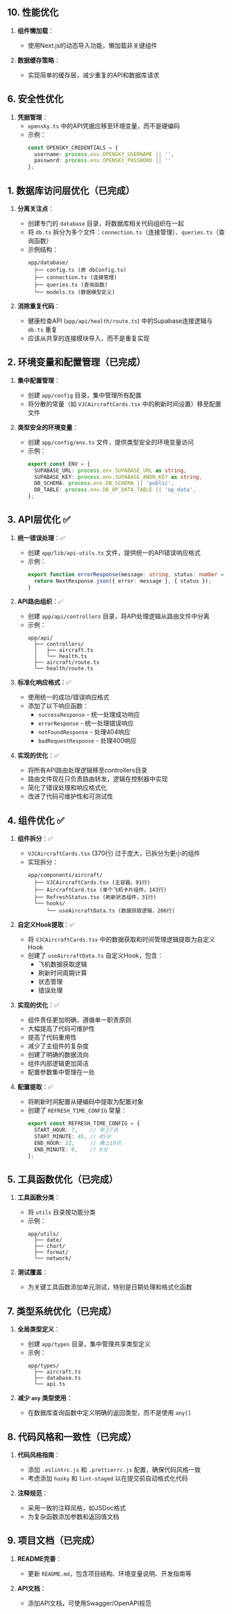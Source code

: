 ## 10. 性能优化

1. **组件懒加载**：
   - 使用Next.js的动态导入功能，懒加载非关键组件

2. **数据缓存策略**：
   - 实现简单的缓存层，减少重复的API和数据库请求



## 6. 安全性优化

1. **凭据管理**：
   - `opensky.ts` 中的API凭据应移至环境变量，而不是硬编码
   - 示例：
     ```typescript
     const OPENSKY_CREDENTIALS = {
       username: process.env.OPENSKY_USERNAME || '',
       password: process.env.OPENSKY_PASSWORD || ''
     };
     ```

## 1. 数据库访问层优化（已完成）

1. **分离关注点**：
   - 创建专门的 `database` 目录，将数据库相关代码组织在一起
   - 将 `db.ts` 拆分为多个文件：`connection.ts`（连接管理）、`queries.ts`（查询函数）
   - 示例结构：
     ```
     app/database/
       ├── config.ts (原 dbConfig.ts)
       ├── connection.ts (连接管理)
       ├── queries.ts (查询函数)
       └── models.ts (数据模型定义)
     ```




2. **消除重复代码**：
   - 健康检查API (`app/api/health/route.ts`) 中的Supabase连接逻辑与 `db.ts` 重复
   - 应该从共享的连接模块导入，而不是重复实现

## 2. 环境变量和配置管理（已完成）

1. **集中配置管理**：
   - 创建 `app/config` 目录，集中管理所有配置
   - 将分散的常量（如 `VJCAircraftCards.tsx` 中的刷新时间设置）移至配置文件

2. **类型安全的环境变量**：
   - 创建 `app/config/env.ts` 文件，提供类型安全的环境变量访问
   - 示例：
     ```typescript
     export const ENV = {
       SUPABASE_URL: process.env.SUPABASE_URL as string,
       SUPABASE_KEY: process.env.SUPABASE_ANON_KEY as string,
       DB_SCHEMA: process.env.DB_SCHEMA || 'public',
       DB_TABLE: process.env.DB_OP_DATA_TABLE || 'op_data',
     };
     ```

## 3. API层优化 ✅

1. **统一错误处理**：✅
   - 创建 `app/lib/api-utils.ts` 文件，提供统一的API错误响应格式
   - 示例：
     ```typescript
     export function errorResponse(message: string, status: number = 500) {
       return NextResponse.json({ error: message }, { status });
     }
     ```

2. **API路由组织**：✅
   - 创建 `app/api/controllers` 目录，将API处理逻辑从路由文件中分离
   - 示例：
     ```
     app/api/
       ├── controllers/
       │   ├── aircraft.ts
       │   └── health.ts
       ├── aircraft/route.ts
       └── health/route.ts
     ```

3. **标准化响应格式**：✅
   - 使用统一的成功/错误响应格式
   - 添加了以下响应函数：
     - `successResponse` - 统一处理成功响应
     - `errorResponse` - 统一处理错误响应
     - `notFoundResponse` - 处理404响应
     - `badRequestResponse` - 处理400响应

4. **实现的优化**：✅
   - 将所有API路由处理逻辑移至controllers目录
   - 路由文件现在只负责路由转发，逻辑在控制器中实现
   - 简化了错误处理和响应格式化
   - 改进了代码可维护性和可测试性

## 4. 组件优化 ✅

1. **组件拆分**：✅
   - `VJCAircraftCards.tsx` (370行) 过于庞大，已拆分为更小的组件
   - 实现拆分：
     ```
     app/components/aircraft/
       ├── VJCAircraftCards.tsx (主容器，91行)
       ├── AircraftCard.tsx (单个飞机卡片组件，143行)
       ├── RefreshStatus.tsx (刷新状态组件，31行)
       └── hooks/
           └── useAircraftData.ts (数据获取逻辑，206行)
     ```

2. **自定义Hook提取**：✅
   - 将 `VJCAircraftCards.tsx` 中的数据获取和时间管理逻辑提取为自定义Hook
   - 创建了 `useAircraftData.ts` 自定义Hook，包含：
     - 飞机数据获取逻辑
     - 刷新时间周期计算
     - 状态管理
     - 错误处理

3. **实现的优化**：✅
   - 组件责任更加明确，遵循单一职责原则
   - 大幅提高了代码可维护性
   - 提高了代码重用性
   - 减少了主组件的复杂度
   - 创建了明确的数据流向
   - 组件内部逻辑更加简洁
   - 配置参数集中管理在一处

4. **配置提取**：✅
   - 将刷新时间配置从硬编码中提取为配置对象
   - 创建了 `REFRESH_TIME_CONFIG` 常量：
     ```typescript
     export const REFRESH_TIME_CONFIG = {
       START_HOUR: 7,    // 早上7点
       START_MINUTE: 45, // 45分
       END_HOUR: 22,     // 晚上10点
       END_MINUTE: 0,    // 0分
     };
     ```

## 5. 工具函数优化（已完成）

1. **工具函数分类**：
   - 将 `utils` 目录按功能分类
   - 示例：
     ```
     app/utils/
       ├── date/
       ├── chart/
       ├── format/
       └── network/
     ```

2. **测试覆盖**：
   - 为关键工具函数添加单元测试，特别是日期处理和格式化函数



## 7. 类型系统优化（已完成）

1. **全局类型定义**：
   - 创建 `app/types` 目录，集中管理共享类型定义
   - 示例：
     ```
     app/types/
       ├── aircraft.ts
       ├── database.ts
       └── api.ts
     ```

2. **减少 `any` 类型使用**：
   - 在数据库查询函数中定义明确的返回类型，而不是使用 `any[]`

## 8. 代码风格和一致性（已完成）

1. **代码风格指南**：
   - 添加 `.eslintrc.js` 和 `.prettierrc.js` 配置，确保代码风格一致
   - 考虑添加 `husky` 和 `lint-staged` 以在提交前自动格式化代码

2. **注释规范**：
   - 采用一致的注释风格，如JSDoc格式
   - 为复杂函数添加参数和返回值文档

## 9. 项目文档（已完成）

1. **README完善**：
   - 更新 `README.md`，包含项目结构、环境变量说明、开发指南等

2. **API文档**：
   - 添加API文档，可使用Swagger/OpenAPI规范




